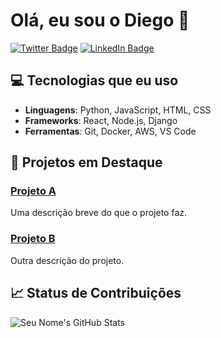 # Olá, eu sou o Diego 👋

[![Twitter Badge](https://img.shields.io/badge/-@seutwitter-1ca0f1?style=flat-square&logo=Twitter&logoColor=white)](https://twitter.com/seutwitter)
[![LinkedIn Badge](https://img.shields.io/badge/-Seu%20LinkedIn-0e76a8?style=flat-square&logo=LinkedIn&logoColor=white)](https://www.linkedin.com/in/seulinkedin/)

## 💻 Tecnologias que eu uso
- **Linguagens**: Python, JavaScript, HTML, CSS
- **Frameworks**: React, Node.js, Django
- **Ferramentas**: Git, Docker, AWS, VS Code

## 🚀 Projetos em Destaque

### [Projeto A](https://github.com/seuusuario/projeto-a)
Uma descrição breve do que o projeto faz.

### [Projeto B](https://github.com/seuusuario/projeto-b)
Outra descrição do projeto.

## 📈 Status de Contribuições
![Seu Nome's GitHub Stats](https://github-readme-stats.vercel.app/api?username=seuusuario&show_icons=true&hide_title=true&count_private=true&hide=prs)
